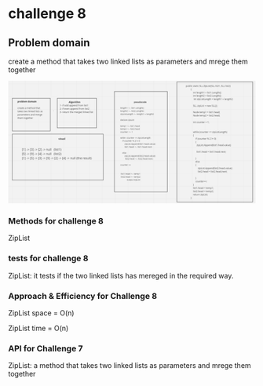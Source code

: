 ﻿# challenge 8

## Problem domain
create a method that takes two linked lists as parameters and mrege them together 


![](chall08-whiteboard.png)

### Methods for challenge 8

ZipList


### tests for challenge 8

ZipList: it tests if the two linked lists has mereged in the required way.

### Approach & Efficiency for Challenge 8

ZipList  space = O(n)

ZipList  time = O(n)


### API for Challenge 7

ZipList: a method that takes two linked lists as parameters and mrege them together 

